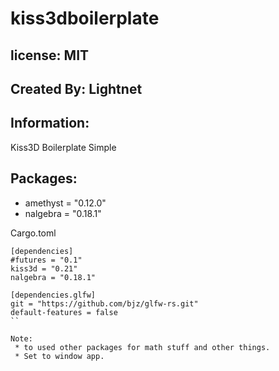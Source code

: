 # kiss3dboilerplate

## license: MIT

## Created By: Lightnet

## Information:
  Kiss3D Boilerplate Simple

## Packages:
 * amethyst = "0.12.0"
 * nalgebra = "0.18.1"
 
Cargo.toml
```
[dependencies]
#futures = "0.1"
kiss3d = "0.21"
nalgebra = "0.18.1"

[dependencies.glfw]
git = "https://github.com/bjz/glfw-rs.git"
default-features = false
``

Note:
 * to used other packages for math stuff and other things.
 * Set to window app.